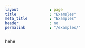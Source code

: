 ```yaml
---
layout              : page
title               : "Examples"
meta_title          : "Examples"
header              : no
permalink           : "/examples/"
---
```

hehe
